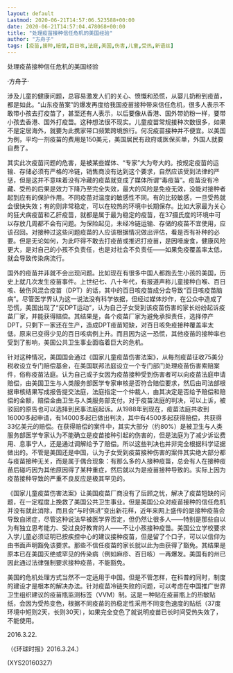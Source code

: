 ```yaml
---
layout: default
Lastmod: 2020-06-21T14:57:06.523588+00:00
date: 2020-06-21T14:57:04.478068+00:00
title: "处理疫苗接种信任危机的美国经验"
author: "方舟子"
tags: [疫苗,接种,赔偿,百日咳,法庭,美国,伤害,儿童,受热,新语丝]
---
```


处理疫苗接种信任危机的美国经验

·方舟子·

涉及儿童的健康问题，总容易激发人们的关心、愤慨和恐慌，从婴儿奶粉到疫苗，都是如此。“山东疫苗案”的爆发再度给我国疫苗接种带来信任危机，很多人表示不敢带小孩去打疫苗了，甚至还有人表示，以后要像从香港、国外带奶粉一样，要带小孩去香港、国外打疫苗。这种想法很不现实。儿童疫苗常规接种次数很多，如果不是定居海外，就要为此携家带口频繁跨境旅行。何况疫苗接种并不便宜。以美国为例，平均一剂疫苗的费用是150美元，美国居民有政府或医保买单，外国人就要自费了。

其实此次疫苗问题的危害，是被某些媒体、“专家”大为夸大的。按规定疫苗的运输、存储必须有严格的冷链，销售商没有达到这个要求，自然应该受到法律的严惩，但是这并不意味着没有冷藏的疫苗就变成了媒体所谓“毒疫苗”。疫苗没有冷藏、受热的后果是效力下降乃至完全失效，最大的风险是免疫无效，没能对接种者起到应有的保护作用。不同疫苗对温度的敏感性不同。有的比较敏感，一旦受热就会很快失效；有的则非常稳定，可以在较热的环境中长期保存。比如大家最为关心的狂犬病疫苗和乙肝疫苗，就都是属于最为稳定的疫苗，在37摄氏度的环境中可以存放几周都不会有问题。为保险起见，未经冷链运输、存储的疫苗不宜使用，应该召回。对接种过这些问题疫苗的人应该根据情况做出评估，看是否有补种的必要。但是无论如何，为此吓得不敢去打疫苗或推迟打疫苗，是因噎废食，健康风险更大，是对自己的小孩不负责任，也是对社会不负责任——如果免疫覆盖率太低，就会导致传染病流行。

国外的疫苗并非就不会出现问题。比如现在有很多中国人都跑去生小孩的美国，历史上就几次发生疫苗事件。上世纪七、八十年代，有报道声称儿童接种白喉、百日咳、破伤风混合疫苗（DPT）的话，其中的百日咳疫苗成分会导致“百日咳疫苗脑病”。尽管医学界认为这一说法没有科学依据，但经过媒体炒作，在公众中造成了恐慌，美国出现了“反DPT运动”，认为自己子女受到该疫苗伤害的家长纷纷起诉疫苗厂家，并能获得赔偿。其结果是，各个疫苗厂家为避免承担责任，选择停产DPT，只剩下一家还在生产，造成DPT疫苗短缺，对百日咳免疫接种覆盖率太低，原来已变得少见的百日咳病例上升。而且因为这一恐慌，其他疫苗的接种率也受到了影响，美国公共卫生事业面临着巨大的危机。

针对这种情况，美国国会通过《国家儿童疫苗伤害法案》，从每剂疫苗征收75美分税收设立专门赔偿基金，在美国联邦法庭设立一个专门部门处理疫苗伤害索赔案件，俗称疫苗法庭。认为自己或子女因为疫苗接种受到伤害者可以向疫苗法庭申请赔偿，由美国卫生与人类服务部医学专家审核是否符合赔偿要求，然后由司法部根据审核结果写成报告提交法庭，法庭指定一个仲裁人，由其决定是否给予赔偿和赔偿的金额，赔偿金由卫生与人类服务部支付。对于疫苗法庭的判决，可以上诉，被驳回的原告也可以选择到民事法庭起诉。从1988年到现在，疫苗法庭共收到16000多起申请，有14000多起已做出判决，其中有4500多起获得赔偿，共获得33亿美元的赔偿。在获得赔偿的案件中，其实大部分（约80%）是被卫生与人类服务部医学专家认为不能确立是疫苗接种引起的伤害的，但是法庭为了减少诉讼费用、息事宁人，还是通过调解给予了赔偿。所以这些判决也并非完全根据科学证据做出的。不管是美国还是中国，认为子女受到疫苗接种伤害的案件其实绝大部分都与疫苗接种无关，而是属于偶合现象：有那么多的人接种疫苗，总会有人在接种疫苗后碰巧因为其他原因得了某种重症，然后就以为是疫苗接种导致的。实际上因为疫苗接种导致的严重不良反应是极其罕见的。

《国家儿童疫苗伤害法案》让美国疫苗厂商没有了后顾之忧，解决了疫苗短缺的问题，在一定程度上挽救了美国公共卫生事业。但是美国公众对疫苗接种的信任危机并没有就此消除，而且会“与时俱进”变出新花样，近年来网上盛传的是接种疫苗会导致自闭症，尽管这种说法早被医学界否定，但仍然让很多人——特别是那些自以为有独立思考能力、受过良好教育的人——不让小孩接种疫苗。美国公立学校要求入学儿童必须证明已按疾控中心的建议接种疫苗，但是留了个口子，可以以信仰为由书面声明豁免该要求。那些不信任疫苗的家长就以此为由获得了豁免。其结果是原本已在美国灭绝或罕见的传染病（例如麻疹、百日咳）一再爆发。美国有的州已因此通过法律强制要求接种疫苗，不能豁免。

美国的危机处理方式当然不一定适用于中国。但是不管怎样，在科普的同时，制度的建设才是根本的解决办法。针对疫苗冷链失败的问题，可以考虑在中国推广世界卫生组织建议的疫苗瓶监测标签（VVM）制。这是一种贴在疫苗瓶上的热敏贴纸，会因为受热变色，根据不同疫苗的热稳定性采用不同变色速度的贴纸（37度环境中短则2天，长则30天），如果完全变色了就说明疫苗已长时间受热失效了，不能使用。

2016.3.22.

（《环球时报》2016.3.24.）

(XYS20160327)

